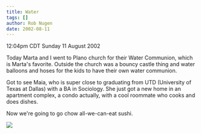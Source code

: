 ```yaml
---
title: Water
tags: []
author: Rob Nugen
date: 2002-08-11
---
```


<p class=date>12:04pm CDT Sunday 11 August 2002</p>

<p>Today Marta and I went to Plano church for their Water Communion,
which is Marta's favorite.  Outside the church was a bouncy castle
thing and water balloons and hoses for the kids to have their own
water communion.</p>

<p>Got to see Maia, who is super close to graduating from UTD
(University of Texas at Dallas) with a BA in Sociology.  She just got
a new home in an apartment complex, a condo actually, with a cool
roommate who cooks and does dishes.</p>

<p>Now we're going to go chow all-we-can-eat sushi.</p>

<p><img src="/images/rob/wL-ROB.gif"/></p>
